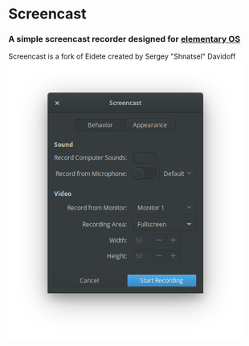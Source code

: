 # Screencast
### A simple screencast recorder designed for [elementary OS](https://elementary.io)
Screencast is a fork of Eidete created by Sergey "Shnatsel" Davidoff
![screenshot](Screenshot.png)
